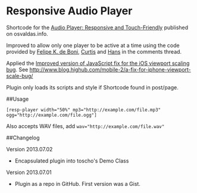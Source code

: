 Responsive Audio Player
=======================

Shortcode for the [Audio Player: Responsive and Touch-Friendly](http://osvaldas.info/audio-player-responsive-and-touch-friendly) published on osvaldas.info.

Improved to allow only one player to be active at a time using the code provided by [Felipe K. de Boni](http://osvaldas.info/audio-player-responsive-and-touch-friendly#comment-727), [Curtis](http://osvaldas.info/audio-player-responsive-and-touch-friendly#comment-773) and [Hans](http://osvaldas.info/audio-player-responsive-and-touch-friendly#comment-896) in the comments thread.

Applied the [Improved version of JavaScript fix for the iOS viewport scaling bug](https://gist.github.com/mathiasbynens/901295). See http://www.blog.highub.com/mobile-2/a-fix-for-iphone-viewport-scale-bug/

Plugin only loads its scripts and style if Shortcode found in post/page.

##Usage

`[resp-player width="50%" mp3="http://example.com/file.mp3" ogg="http://example.com/file.ogg"]`

Also accepts WAV files, add `wav="http://example.com/file.wav"`

##Changelog

Version 2013.07.02

* Encapsulated plugin into toscho's Demo Class

Version 2013.07.01

* Plugin as a repo in GitHub. First version was a Gist.